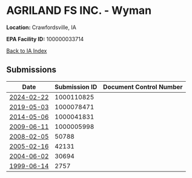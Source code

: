 # AGRILAND FS INC. - Wyman

**Location:** Crawfordsville, IA

**EPA Facility ID:** 100000033714

[Back to IA Index](../../index.md)

## Submissions

| Date | Submission ID | Document Control Number |
|------|--------------|-------------------------|
| [2024-02-22](submissions/1000110825.md) | 1000110825 |  |
| [2019-05-03](submissions/1000078471.md) | 1000078471 |  |
| [2014-05-06](submissions/1000041831.md) | 1000041831 |  |
| [2009-06-11](submissions/1000005998.md) | 1000005998 |  |
| [2008-02-05](submissions/50788.md) | 50788 |  |
| [2005-02-16](submissions/42131.md) | 42131 |  |
| [2004-06-02](submissions/30694.md) | 30694 |  |
| [1999-06-14](submissions/2757.md) | 2757 |  |

